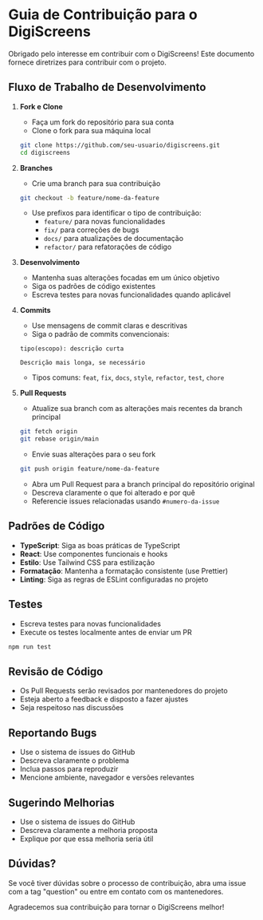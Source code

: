 # Guia de Contribuição para o DigiScreens

Obrigado pelo interesse em contribuir com o DigiScreens! Este documento fornece diretrizes para contribuir com o projeto.

## Fluxo de Trabalho de Desenvolvimento

1. **Fork e Clone**
   - Faça um fork do repositório para sua conta
   - Clone o fork para sua máquina local
   ```bash
   git clone https://github.com/seu-usuario/digiscreens.git
   cd digiscreens
   ```

2. **Branches**
   - Crie uma branch para sua contribuição
   ```bash
   git checkout -b feature/nome-da-feature
   ```
   - Use prefixos para identificar o tipo de contribuição:
     - `feature/` para novas funcionalidades
     - `fix/` para correções de bugs
     - `docs/` para atualizações de documentação
     - `refactor/` para refatorações de código

3. **Desenvolvimento**
   - Mantenha suas alterações focadas em um único objetivo
   - Siga os padrões de código existentes
   - Escreva testes para novas funcionalidades quando aplicável

4. **Commits**
   - Use mensagens de commit claras e descritivas
   - Siga o padrão de commits convencionais:
   ```
   tipo(escopo): descrição curta
   
   Descrição mais longa, se necessário
   ```
   - Tipos comuns: `feat`, `fix`, `docs`, `style`, `refactor`, `test`, `chore`

5. **Pull Requests**
   - Atualize sua branch com as alterações mais recentes da branch principal
   ```bash
   git fetch origin
   git rebase origin/main
   ```
   - Envie suas alterações para o seu fork
   ```bash
   git push origin feature/nome-da-feature
   ```
   - Abra um Pull Request para a branch principal do repositório original
   - Descreva claramente o que foi alterado e por quê
   - Referencie issues relacionadas usando `#numero-da-issue`

## Padrões de Código

- **TypeScript**: Siga as boas práticas de TypeScript
- **React**: Use componentes funcionais e hooks
- **Estilo**: Use Tailwind CSS para estilização
- **Formatação**: Mantenha a formatação consistente (use Prettier)
- **Linting**: Siga as regras de ESLint configuradas no projeto

## Testes

- Escreva testes para novas funcionalidades
- Execute os testes localmente antes de enviar um PR
```bash
npm run test
```

## Revisão de Código

- Os Pull Requests serão revisados por mantenedores do projeto
- Esteja aberto a feedback e disposto a fazer ajustes
- Seja respeitoso nas discussões

## Reportando Bugs

- Use o sistema de issues do GitHub
- Descreva claramente o problema
- Inclua passos para reproduzir
- Mencione ambiente, navegador e versões relevantes

## Sugerindo Melhorias

- Use o sistema de issues do GitHub
- Descreva claramente a melhoria proposta
- Explique por que essa melhoria seria útil

## Dúvidas?

Se você tiver dúvidas sobre o processo de contribuição, abra uma issue com a tag "question" ou entre em contato com os mantenedores.

Agradecemos sua contribuição para tornar o DigiScreens melhor!
